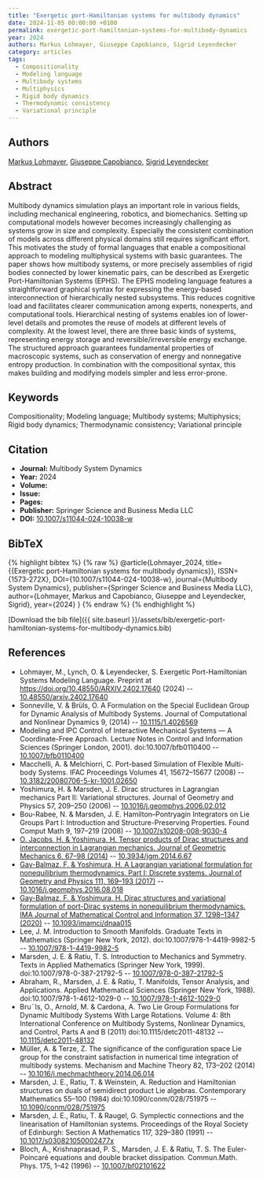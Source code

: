 ```yaml
---
title: "Exergetic port-Hamiltonian systems for multibody dynamics"
date: 2024-11-05 00:00:00 +0100
permalink: exergetic-port-hamiltonian-systems-for-multibody-dynamics
year: 2024
authors: Markus Lohmayer, Giuseppe Capobianco, Sigrid Leyendecker
category: articles
tags:
  - Compositionality
  - Modeling language
  - Multibody systems
  - Multiphysics
  - Rigid body dynamics
  - Thermodynamic consistency
  - Variational principle
---
```

 
## Authors
[Markus Lohmayer](authors/markus-lohmayer), [Giuseppe Capobianco](authors/giuseppe-capobianco), [Sigrid Leyendecker](authors/sigrid-leyendecker)
 
## Abstract
Multibody dynamics simulation plays an important role in various fields, including mechanical engineering, robotics, and biomechanics. Setting up computational models however becomes increasingly challenging as systems grow in size and complexity. Especially the consistent combination of models across different physical domains still requires significant effort. This motivates the study of formal languages that enable a compositional approach to modeling multiphysical systems with basic guarantees. The paper shows how multibody systems, or more precisely assemblies of rigid bodies connected by lower kinematic pairs, can be described as Exergetic Port-Hamiltonian Systems (EPHS). The EPHS modeling language features a straightforward graphical syntax for expressing the energy-based interconnection of hierarchically nested subsystems. This reduces cognitive load and facilitates clearer communication among experts, nonexperts, and computational tools. Hierarchical nesting of systems enables ion of lower-level details and promotes the reuse of models at different levels of complexity. At the lowest level, there are three basic kinds of systems, representing energy storage and reversible/irreversible energy exchange. The structured approach guarantees fundamental properties of macroscopic systems, such as conservation of energy and nonnegative entropy production. In combination with the compositional syntax, this makes building and modifying models simpler and less error-prone.
 
## Keywords
Compositionality; Modeling language; Multibody systems; Multiphysics; Rigid body dynamics; Thermodynamic consistency; Variational principle
 
## Citation
- **Journal:** Multibody System Dynamics
- **Year:** 2024
- **Volume:** 
- **Issue:** 
- **Pages:** 
- **Publisher:** Springer Science and Business Media LLC
- **DOI:** [10.1007/s11044-024-10038-w](https://doi.org/10.1007/s11044-024-10038-w)
 
## BibTeX
{% highlight bibtex %}
{% raw %}
@article{Lohmayer_2024,
  title={{Exergetic port-Hamiltonian systems for multibody dynamics}},
  ISSN={1573-272X},
  DOI={10.1007/s11044-024-10038-w},
  journal={Multibody System Dynamics},
  publisher={Springer Science and Business Media LLC},
  author={Lohmayer, Markus and Capobianco, Giuseppe and Leyendecker, Sigrid},
  year={2024}
}
{% endraw %}
{% endhighlight %}
 
[Download the bib file]({{ site.baseurl }}/assets/bib/exergetic-port-hamiltonian-systems-for-multibody-dynamics.bib)
 
## References
- Lohmayer, M., Lynch, O. & Leyendecker, S. Exergetic Port-Hamiltonian Systems Modeling Language. Preprint at https://doi.org/10.48550/ARXIV.2402.17640 (2024) -- [10.48550/arxiv.2402.17640](https://doi.org/10.48550/arxiv.2402.17640)
- Sonneville, V. & Brüls, O. A Formulation on the Special Euclidean Group for Dynamic Analysis of Multibody Systems. Journal of Computational and Nonlinear Dynamics 9, (2014) -- [10.1115/1.4026569](https://doi.org/10.1115/1.4026569)
- Modeling and IPC Control of Interactive Mechanical Systems — A Coordinate-Free Approach. Lecture Notes in Control and Information Sciences (Springer London, 2001). doi:10.1007/bfb0110400 -- [10.1007/bfb0110400](https://doi.org/10.1007/bfb0110400)
- Macchelli, A. & Melchiorri, C. Port-based Simulation of Flexible Multi-body Systems. IFAC Proceedings Volumes 41, 15672–15677 (2008) -- [10.3182/20080706-5-kr-1001.02650](https://doi.org/10.3182/20080706-5-kr-1001.02650)
- Yoshimura, H. & Marsden, J. E. Dirac structures in Lagrangian mechanics Part II: Variational structures. Journal of Geometry and Physics 57, 209–250 (2006) -- [10.1016/j.geomphys.2006.02.012](https://doi.org/10.1016/j.geomphys.2006.02.012)
- Bou-Rabee, N. & Marsden, J. E. Hamilton–Pontryagin Integrators on Lie Groups Part I: Introduction and Structure-Preserving Properties. Found Comput Math 9, 197–219 (2008) -- [10.1007/s10208-008-9030-4](https://doi.org/10.1007/s10208-008-9030-4)
- [O. Jacobs, H. & Yoshimura, H. Tensor products of Dirac structures and interconnection in Lagrangian mechanics. Journal of Geometric Mechanics 6, 67–98 (2014)](tensor-products-of-dirac-structures-and-interconnection-in-lagrangian-mechanics) -- [10.3934/jgm.2014.6.67](https://doi.org/10.3934/jgm.2014.6.67)
- [Gay-Balmaz, F. & Yoshimura, H. A Lagrangian variational formulation for nonequilibrium thermodynamics. Part I: Discrete systems. Journal of Geometry and Physics 111, 169–193 (2017)](a-lagrangian-variational-formulation-for-nonequilibrium-thermodynamics-part-i-discrete-systems) -- [10.1016/j.geomphys.2016.08.018](https://doi.org/10.1016/j.geomphys.2016.08.018)
- [Gay-Balmaz, F. & Yoshimura, H. Dirac structures and variational formulation of port-Dirac systems in nonequilibrium thermodynamics. IMA Journal of Mathematical Control and Information 37, 1298–1347 (2020)](dirac-structures-and-variational-formulation-of-port-dirac-systems-in-nonequilibrium-thermodynamics) -- [10.1093/imamci/dnaa015](https://doi.org/10.1093/imamci/dnaa015)
- Lee, J. M. Introduction to Smooth Manifolds. Graduate Texts in Mathematics (Springer New York, 2012). doi:10.1007/978-1-4419-9982-5 -- [10.1007/978-1-4419-9982-5](https://doi.org/10.1007/978-1-4419-9982-5)
- Marsden, J. E. & Ratiu, T. S. Introduction to Mechanics and Symmetry. Texts in Applied Mathematics (Springer New York, 1999). doi:10.1007/978-0-387-21792-5 -- [10.1007/978-0-387-21792-5](https://doi.org/10.1007/978-0-387-21792-5)
- Abraham, R., Marsden, J. E. & Ratiu, T. Manifolds, Tensor Analysis, and Applications. Applied Mathematical Sciences (Springer New York, 1988). doi:10.1007/978-1-4612-1029-0 -- [10.1007/978-1-4612-1029-0](https://doi.org/10.1007/978-1-4612-1029-0)
- Bru¨ls, O., Arnold, M. & Cardona, A. Two Lie Group Formulations for Dynamic Multibody Systems With Large Rotations. Volume 4: 8th International Conference on Multibody Systems, Nonlinear Dynamics, and Control, Parts A and B (2011) doi:10.1115/detc2011-48132 -- [10.1115/detc2011-48132](https://doi.org/10.1115/detc2011-48132)
- Müller, A. & Terze, Z. The significance of the configuration space Lie group for the constraint satisfaction in numerical time integration of multibody systems. Mechanism and Machine Theory 82, 173–202 (2014) -- [10.1016/j.mechmachtheory.2014.06.014](https://doi.org/10.1016/j.mechmachtheory.2014.06.014)
- Marsden, J. E., Ratiu, T. & Weinstein, A. Reduction and Hamiltonian structures on duals of semidirect product Lie algebras. Contemporary Mathematics 55–100 (1984) doi:10.1090/conm/028/751975 -- [10.1090/conm/028/751975](https://doi.org/10.1090/conm/028/751975)
- Marsden, J. E., Ratiu, T. & Raugel, G. Symplectic connections and the linearisation of Hamiltonian systems. Proceedings of the Royal Society of Edinburgh: Section A Mathematics 117, 329–380 (1991) -- [10.1017/s030821050002477x](https://doi.org/10.1017/s030821050002477x)
- Bloch, A., Krishnaprasad, P. S., Marsden, J. E. & Ratiu, T. S. The Euler-Poincaré equations and double bracket dissipation. Commun.Math. Phys. 175, 1–42 (1996) -- [10.1007/bf02101622](https://doi.org/10.1007/bf02101622)


